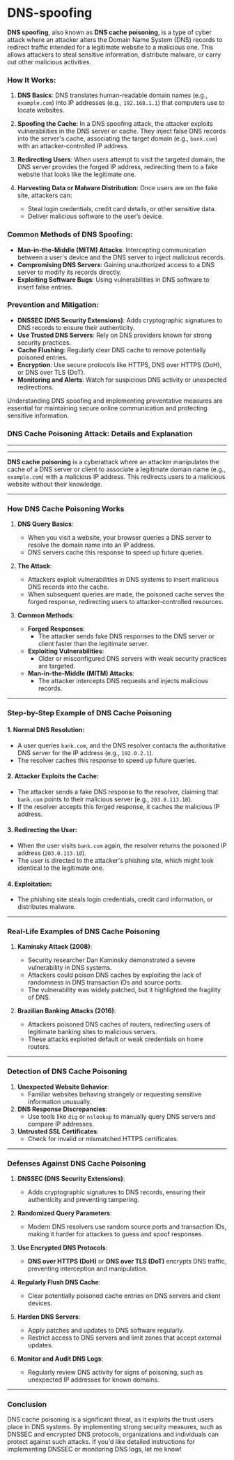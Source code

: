 # DNS-spoofing
**DNS spoofing**, also known as **DNS cache poisoning**, is a type of cyber attack where an attacker alters the Domain Name System (DNS) records to redirect traffic intended for a legitimate website to a malicious one. This allows attackers to steal sensitive information, distribute malware, or carry out other malicious activities.

### How It Works:
1. **DNS Basics**: DNS translates human-readable domain names (e.g., `example.com`) into IP addresses (e.g., `192.168.1.1`) that computers use to locate websites.

2. **Spoofing the Cache**: In a DNS spoofing attack, the attacker exploits vulnerabilities in the DNS server or cache. They inject false DNS records into the server's cache, associating the target domain (e.g., `bank.com`) with an attacker-controlled IP address.

3. **Redirecting Users**: When users attempt to visit the targeted domain, the DNS server provides the forged IP address, redirecting them to a fake website that looks like the legitimate one.

4. **Harvesting Data or Malware Distribution**: Once users are on the fake site, attackers can:
   - Steal login credentials, credit card details, or other sensitive data.
   - Deliver malicious software to the user’s device.

### Common Methods of DNS Spoofing:
- **Man-in-the-Middle (MITM) Attacks**: Intercepting communication between a user's device and the DNS server to inject malicious records.
- **Compromising DNS Servers**: Gaining unauthorized access to a DNS server to modify its records directly.
- **Exploiting Software Bugs**: Using vulnerabilities in DNS software to insert false entries.

### Prevention and Mitigation:
- **DNSSEC (DNS Security Extensions)**: Adds cryptographic signatures to DNS records to ensure their authenticity.
- **Use Trusted DNS Servers**: Rely on DNS providers known for strong security practices.
- **Cache Flushing**: Regularly clear DNS cache to remove potentially poisoned entries.
- **Encryption**: Use secure protocols like HTTPS, DNS over HTTPS (DoH), or DNS over TLS (DoT).
- **Monitoring and Alerts**: Watch for suspicious DNS activity or unexpected redirections.

Understanding DNS spoofing and implementing preventative measures are essential for maintaining secure online communication and protecting sensitive information.
### **DNS Cache Poisoning Attack: Details and Explanation**
---
---
**DNS cache poisoning** is a cyberattack where an attacker manipulates the cache of a DNS server or client to associate a legitimate domain name (e.g., `example.com`) with a malicious IP address. This redirects users to a malicious website without their knowledge.

---

### **How DNS Cache Poisoning Works**

1. **DNS Query Basics**:
   - When you visit a website, your browser queries a DNS server to resolve the domain name into an IP address.
   - DNS servers cache this response to speed up future queries.

2. **The Attack**:
   - Attackers exploit vulnerabilities in DNS systems to insert malicious DNS records into the cache.
   - When subsequent queries are made, the poisoned cache serves the forged response, redirecting users to attacker-controlled resources.

3. **Common Methods**:
   - **Forged Responses**:
     - The attacker sends fake DNS responses to the DNS server or client faster than the legitimate server.
   - **Exploiting Vulnerabilities**:
     - Older or misconfigured DNS servers with weak security practices are targeted.
   - **Man-in-the-Middle (MITM) Attacks**:
     - The attacker intercepts DNS requests and injects malicious records.

---

### **Step-by-Step Example of DNS Cache Poisoning**

#### **1. Normal DNS Resolution**:
- A user queries `bank.com`, and the DNS resolver contacts the authoritative DNS server for the IP address (e.g., `192.0.2.1`).
- The resolver caches this response to speed up future queries.

#### **2. Attacker Exploits the Cache**:
- The attacker sends a fake DNS response to the resolver, claiming that `bank.com` points to their malicious server (e.g., `203.0.113.10`).
- If the resolver accepts this forged response, it caches the malicious IP address.

#### **3. Redirecting the User**:
- When the user visits `bank.com` again, the resolver returns the poisoned IP address (`203.0.113.10`).
- The user is directed to the attacker's phishing site, which might look identical to the legitimate one.

#### **4. Exploitation**:
- The phishing site steals login credentials, credit card information, or distributes malware.

---

### **Real-Life Examples of DNS Cache Poisoning**

1. **Kaminsky Attack (2008)**:
   - Security researcher Dan Kaminsky demonstrated a severe vulnerability in DNS systems.
   - Attackers could poison DNS caches by exploiting the lack of randomness in DNS transaction IDs and source ports.
   - The vulnerability was widely patched, but it highlighted the fragility of DNS.

2. **Brazilian Banking Attacks (2016)**:
   - Attackers poisoned DNS caches of routers, redirecting users of legitimate banking sites to malicious servers.
   - These attacks exploited default or weak credentials on home routers.

---

### **Detection of DNS Cache Poisoning**
1. **Unexpected Website Behavior**:
   - Familiar websites behaving strangely or requesting sensitive information unusually.
2. **DNS Response Discrepancies**:
   - Use tools like `dig` or `nslookup` to manually query DNS servers and compare IP addresses.
3. **Untrusted SSL Certificates**:
   - Check for invalid or mismatched HTTPS certificates.

---

### **Defenses Against DNS Cache Poisoning**

1. **DNSSEC (DNS Security Extensions)**:
   - Adds cryptographic signatures to DNS records, ensuring their authenticity and preventing tampering.

2. **Randomized Query Parameters**:
   - Modern DNS resolvers use random source ports and transaction IDs, making it harder for attackers to guess and spoof responses.

3. **Use Encrypted DNS Protocols**:
   - **DNS over HTTPS (DoH)** or **DNS over TLS (DoT)** encrypts DNS traffic, preventing interception and manipulation.

4. **Regularly Flush DNS Cache**:
   - Clear potentially poisoned cache entries on DNS servers and client devices.

5. **Harden DNS Servers**:
   - Apply patches and updates to DNS software regularly.
   - Restrict access to DNS servers and limit zones that accept external updates.

6. **Monitor and Audit DNS Logs**:
   - Regularly review DNS activity for signs of poisoning, such as unexpected IP addresses for known domains.

---

### **Conclusion**

DNS cache poisoning is a significant threat, as it exploits the trust users place in DNS systems. By implementing strong security measures, such as DNSSEC and encrypted DNS protocols, organizations and individuals can protect against such attacks. If you'd like detailed instructions for implementing DNSSEC or monitoring DNS logs, let me know!
